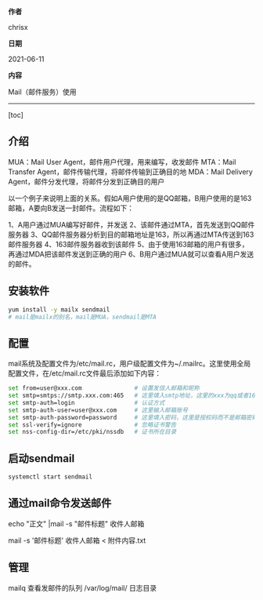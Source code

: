 **作者**

chrisx

**日期**

2021-06-11

**内容**

Mail（邮件服务）使用

----

[toc]

## 介绍

MUA：Mail User Agent，邮件用户代理，用来编写，收发邮件
MTA：Mail Transfer Agent，邮件传输代理，将邮件传输到正确目的地
MDA：Mail Delivery Agent，邮件分发代理，将邮件分发到正确目的用户

以一个例子来说明上面的关系。假如A用户使用的是QQ邮箱，B用户使用的是163邮箱，A要向B发送一封邮件。流程如下：

1、A用户通过MUA编写好邮件，并发送
2、该邮件通过MTA，首先发送到QQ邮件服务器
3、QQ邮件服务器分析到目的邮箱地址是163，所以再通过MTA传送到163邮件服务器
4、163邮件服务器收到该邮件
5、由于使用163邮箱的用户有很多，再通过MDA把该邮件发送到正确的用户
6、B用户通过MUA就可以查看A用户发送的邮件。

## 安装软件

```sh
yum install -y mailx sendmail
# mail是mailx的别名，mail是MUA，sendmail是MTA
```

## 配置

mail系统及配置文件为/etc/mail.rc，用户级配置文件为~/.mailrc。这里使用全局配置文件，在/etc/mail.rc文件最后添加如下内容：

```sh
set from=user@xxx.com               # 设置发信人邮箱和昵称
set smtp=smtps://smtp.xxx.com:465   # 这里填入smtp地址，这里的xxx为qq或者163等，如果用的云服务器，安全组策略要开放465端口，入站和出站都要开放该端口
set smtp-auth=login                 # 认证方式
set smtp-auth-user=user@xxx.com     # 这里输入邮箱账号
set smtp-auth-password=password     # 这里填入密码，这里是授权码而不是邮箱密码
set ssl-verify=ignore               # 忽略证书警告
set nss-config-dir=/etc/pki/nssdb   # 证书所在目录


```

## 启动sendmail

```sh
systemctl start sendmail
```

<!--

问题
systemctl status sendmail
sendmail[1251]: My unqualified host name (8cfba0c9a15f) unknown; sleeping for retry

解决方法：
1、vim /etc/hosts.allow 添加

sendmail:ecs-wdgp          #示例主机名称
sendmail:192.168.6.11      #示例主机ip

第一步就可以了。。。

2、vim /etc/hosts

192.168.6.11    8cfba0c9a15f

3、vim /etc/mail/access

Connect:localhost.localdomain           RELAY
Connect:localhost                       RELAY
Connect:127.0.0.1                       RELAY
Connect:192.168.6.11                       RELAY

4、vim /etc/mail/sendmail.cf

#找到以下内容，并添加
# SMTP daemon options
	
O DaemonPortOptions=Port=smtp,Addr=127.0.0.1, Name=MTA
	
O DaemonPortOptions=Port=smtp,Addr=192.168.1.95, Name=MTA

5、vim /etc/mail.rc

#添加
set from="******@qq.com"
set smtp="smtp.qq.com"
set smtp-auth-user="********@qq.com"
set smtp-auth-password="koqdeysdkxqz"	#SMTP授权码，不是登录密码
set smtp-auth=login

修改完成后重启sendmail服务来进行验证

-->

## 通过mail命令发送邮件

echo "正文" |mail -s "邮件标题" 收件人邮箱

mail -s '邮件标题' 收件人邮箱 < 附件内容.txt

## 管理

mailq 查看发邮件的队列
/var/log/mail/ 日志目录
